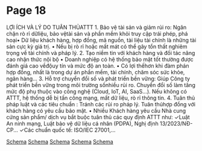 # Page 18

 LỢI ÍCH VÀ LÝ DO TUÂN THỦATTT  1. Bảo vệ tài sản và giảm rủi ro: Ngăn chặn rò rỉ dữliệu, bảo vệtài sản và phần mềm khỏi truy cập trái phép, phá hoại• Dữ liệu khách hàng, hợp đồng, mã nguồn, tài liệu tài chính là những tài sản cực kỳ giá trị.
• Nếu bị rò rỉ hoặc mất mát có thể gây tổn thất nghiêm trọng về tài chính và pháp lý.
 2. Tạo niềm tin với khách hàng và đối tác nâng cao nhận thức nội bộ  • Doanh nghiệp có hệ thống bảo mật tốt thường được đánh giá cao vềđộuy tín và mức độ an toàn.​ • Có lợi thếhơn khi đàm phán hợp đồng, nhất là trong dự án phần mềm, tài chính, chăm sóc sức khỏe, ngân hàng...​ 3. Hỗ trợ chuyển đổi số và phát triển bền vững: Giúp Công ty phát triển bền vững trong môi trường sốnhiều rủi ro.
 Chuyển đổi số làm tăng mức độ phụ thuộc vào công nghệ (Cloud, IoT, AI, SaaS…). Nếu không có ATTT, hệ thống dễ bị tấn công mạng, mất dữ liệu, rò rỉ thông tin.
4. Tuân thủ pháp luật và các tiêu chuẩn : Tránh các rủi ro pháp lý.
Tuân thủhợp đồng với khách hàng có yêu cầu bảo mật.
 • Nhiều Khách hàng yêu cầu Nhà cung cứng sản phẩm/ dịch vụ bắt buộc tuân thủ các quy định ATTT như: ✓Luật An ninh mạng, Luật bảo vệ dữ liệu cá nhân (PDPA), Nghị định 13/2023/NĐ-CP...
 ✓Các chuẩn quốc tế: ISO/IEC 27001,... 

[Schema](page_18_img_0.png)
[Schema](page_18_img_1.png)
[Schema](page_18_img_2.png)
[Schema](page_18_img_3.png)
[Schema](page_18_img_4.png)
